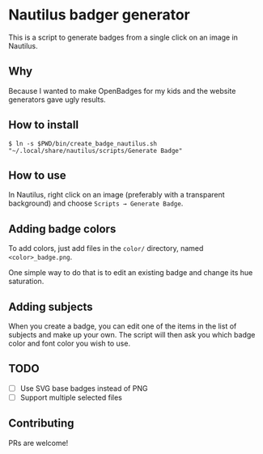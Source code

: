 Nautilus badger generator
=========================

This is a script to generate badges from a single click on an image in Nautilus.

## Why

Because I wanted to make OpenBadges for my kids and the website generators gave ugly results.

## How to install

```shell
$ ln -s $PWD/bin/create_badge_nautilus.sh "~/.local/share/nautilus/scripts/Generate Badge"
```

## How to use

In Nautilus, right click on an image (preferably with a transparent background) and choose `Scripts → Generate Badge`.

## Adding badge colors

To add colors, just add files in the `color/` directory, named `<color>_badge.png`.

One simple way to do that is to edit an existing badge and change its hue saturation.

## Adding subjects

When you create a badge, you can edit one of the items in the list of subjects and make up your own.
The script will then ask you which badge color and font color you wish to use.

## TODO

- [ ] Use SVG base badges instead of PNG
- [ ] Support multiple selected files

## Contributing

PRs are welcome!
